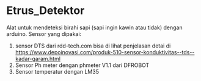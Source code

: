 # Etrus_Detektor
Alat untuk mendeteksi birahi sapi (sapi ingin kawin atau tidak) dengan arduino.
Sensor yang dipakai:
1. sensor DTS dari rdd-tech.com bisa di lihat penjelasan detai di https://www.depoinovasi.com/produk-510-sensor-konduktivitas--tds--kadar-garam.html
2. Sensor Ph meter dengan phmeter V1.1 dari DFROBOT
3. Sensor temperatur dengan LM35
